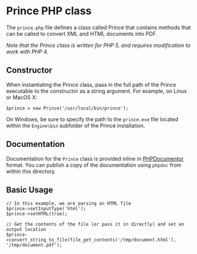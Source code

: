 # Prince PHP class

The `prince.php` file defines a class called Prince that contains methods that can be called to convert XML and HTML documents into PDF.

_Note that the Prince class is written for PHP 5, and requires modification to work with PHP 4._

## Constructor

When instantiating the Prince class, pass in the full path of the Prince executable to the constructor as a string argument. For example, on Linux or MacOS X:

```
$prince = new Prince('/usr/local/bin/prince');
```

On Windows, be sure to specify the path to the `prince.exe` file located within the `Engine\bin` subfolder of the Prince installation.

## Documentation

Documentation for the `Prince` class is provided inline in [PHPDocumentor](http://www.phpdoc.org/) format. You can publish a copy of the documentation using `phpdoc` from within this directory.

## Basic Usage

```
// In this example, we are parsing an HTML file
$prince->setInputType('html');
$prince->setHTML(true);

// Get the contents of the file (or pass it in directly) and set an output location
$prince->convert_string_to_file(file_get_contents('/tmp/document.html'), '/tmp/document.pdf');

```